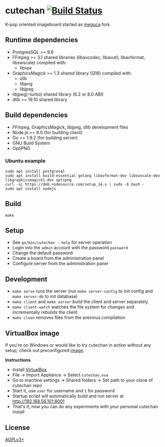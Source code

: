 # cutechan [![Build Status](https://travis-ci.org/cutechan/cutechan.svg?branch=master)](https://travis-ci.org/cutechan/cutechan)

K-pop oriented imageboard started as [meguca](https://github.com/bakape/meguca) fork.

## Runtime dependencies

* PostgresSQL >= 9.6
* FFmpeg >= 3.1 shared libraries (libavcodec, libavutil, libavformat, libswscale) compiled with:
    * libvpx
* GraphicsMagick >= 1.3 shared library (Q16) compiled with:
    * zlib
    * libpng
    * libjpeg
* libjpeg(-turbo) shared library (6.2 or 8.0 ABI)
* dlib >= 19.10 shared library

## Build dependencies

* FFmpeg, GraphicsMagick, libjpeg, dlib development files
* Node.js >= 8.0 (for building client)
* Go >= 1.9.2 (for building server)
* GNU Build System
* OptiPNG

### Ubuntu example

```
sudo apt install postgresql
sudo apt install build-essential golang libavformat-dev libswscale-dev libgraphicsmagick1-dev optipng
curl -sL https://deb.nodesource.com/setup_14.x | sudo -E bash -
sudo apt install nodejs
```

## Build

`make`

## Setup

* See `go/bin/cutechan --help` for server operation
* Login into the `admin` account with the password `password`
* Change the default password
* Create a board from the administration panel
* Configure server from the administration panel

## Development

* `make serve` runs the server (run `make server-config` to init config and `make server-db` to init database)
* `make client` and `make server` build the client and server separately
* `make client-watch` watches the file system for changes and incrementally
  rebuilds the client
* `make clean` removes files from the previous compilation

## VirtualBox image

If you're on Windows or would like to try cutechan in action without any setup,
check out preconfigured
[image](https://drive.google.com/uc?id=14J4JExRP47cg3cJ8tDJ3lZ7xpHHSwWZO&export=download).

**Instructions**

* Install [VirtualBox](https://www.virtualbox.org)
* File → Import Appliance → Select `cutechan.ova`
* Go to machine settings → Shared folders → Set path to your clone of cutechan repo
* Start it, use `user` for username and `1` for password
* Startup script will automatically build and run server at http://192.168.56.101:8001
* That's it, now you can do any experiments with your personal cutechan install

## License

[AGPLv3+](LICENSE)
